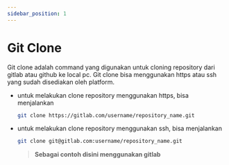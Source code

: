 ```yaml
---
sidebar_position: 1
---
```


# Git Clone

Git clone adalah command yang digunakan untuk cloning repository dari gitlab atau github ke local pc. Git clone bisa menggunakan https atau ssh yang sudah disediakan oleh platform.

- untuk melakukan clone repository menggunakan https, bisa menjalankan
  ```bash
  git clone https://gitlab.com/username/repository_name.git
  ```
- untuk melakukan clone repository menggunakan ssh, bisa menjalankan
  ```bash
  git clone git@gitlab.com:username/repository_name.git
  ```
  > **Sebagai contoh disini menggunakan gitlab**
